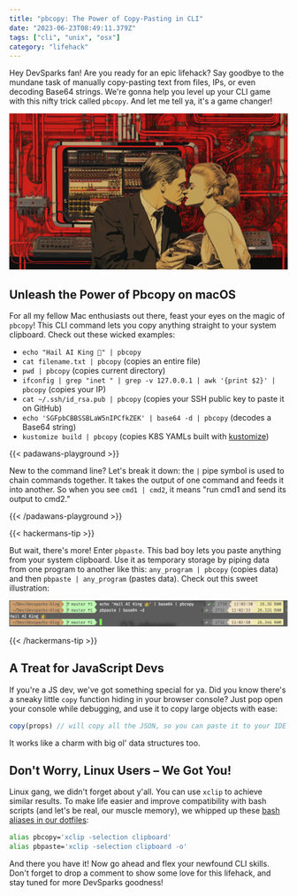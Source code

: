```yaml
---
title: "pbcopy: The Power of Copy-Pasting in CLI"
date: "2023-06-23T08:49:11.379Z"
tags: ["cli", "unix", "osx"]
category: "lifehack"
---
```



Hey DevSparks fan! Are you ready for an epic lifehack? Say goodbye to the mundane task of manually copy-pasting text from files, IPs, or even decoding Base64 strings. We're gonna help you level up your CLI game with this nifty trick called `pbcopy`. And let me tell ya, it's a game changer!

![Pipes terminal oldschool illustration](./03-pbcopy.png)

## Unleash the Power of Pbcopy on macOS

For all my fellow Mac enthusiasts out there, feast your eyes on the magic of `pbcopy`! This CLI command lets you copy anything straight to your system clipboard. Check out these wicked examples:

- `echo "Hail AI King 👑" | pbcopy`
- `cat filename.txt | pbcopy` (copies an entire file)
- `pwd | pbcopy` (copies current directory)
- `ifconfig | grep "inet " | grep -v 127.0.0.1 | awk '{print $2}' | pbcopy` (copies your IP)
- `cat ~/.ssh/id_rsa.pub | pbcopy` (copies your SSH public key to paste it on GitHub)
- `echo 'SGFpbCBBSSBLaW5nIPCfkZEK' | base64 -d | pbcopy` (decodes a Base64 string)
- `kustomize build | pbcopy` (copies K8S YAMLs built with [kustomize](https://kustomize.io))

\{{< padawans-playground >}}

New to the command line? Let's break it down: the `|` pipe symbol is used to chain commands together. It takes the output of one command and feeds it into another. So when you see `cmd1 | cmd2`, it means "run cmd1 and send its output to cmd2."

\{{< /padawans-playground >}}

\{{< hackermans-tip >}}

But wait, there's more! Enter `pbpaste`. This bad boy lets you paste anything from your system clipboard. Use it as temporary storage by piping data from one program to another like this: `any_program | pbcopy` (copies data) and then `pbpaste | any_program` (pastes data). Check out this sweet illustration:

![Pbcopy and pbpaste](./03-pbcopy-pbpaste.png)

\{{< /hackermans-tip >}}


## A Treat for JavaScript Devs

If you're a JS dev, we've got something special for ya. Did you know there's a sneaky little `copy` function hiding in your browser console? Just pop open your console while debugging, and use it to copy large objects with ease:

```javascript
copy(props) // will copy all the JSON, so you can paste it to your IDE
```

It works like a charm with big ol' data structures too.

## Don't Worry, Linux Users – We Got You!

Linux gang, we didn't forget about y'all. You can use `xclip` to achieve similar results. To make life easier and improve compatibility with bash scripts (and let's be real, our muscle memory), we whipped up these [bash aliases in our dotfiles](https://github.com/goooseman/dotfiles/blob/master/dot_dotfiles/source/aliases/linux/pb.sh):

```bash
alias pbcopy='xclip -selection clipboard'
alias pbpaste='xclip -selection clipboard -o'
```

And there you have it! Now go ahead and flex your newfound CLI skills. Don't forget to drop a comment to show some love for this lifehack, and stay tuned for more DevSparks goodness!